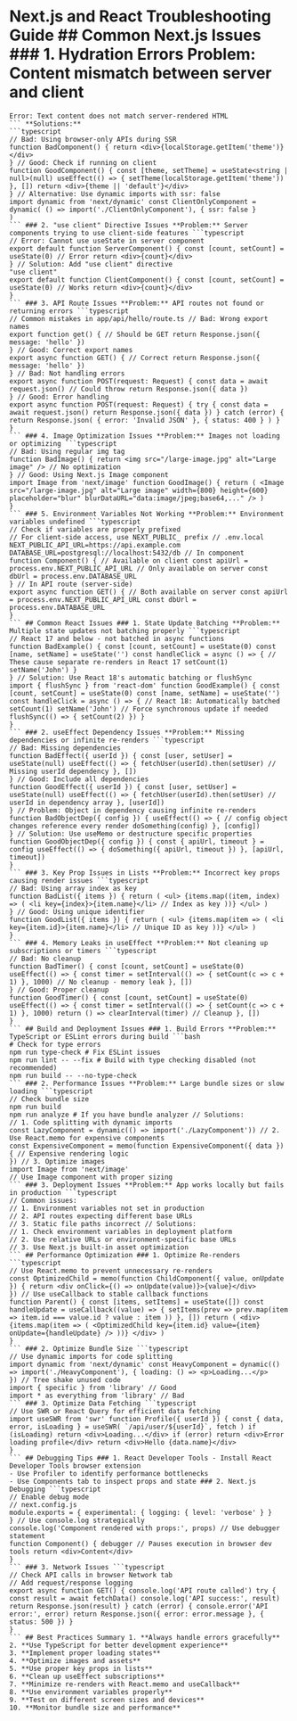 # Next.js and React Troubleshooting Guide ## Common Next.js Issues ### 1. Hydration Errors **Problem:** Content mismatch between server and client
```
Error: Text content does not match server-rendered HTML
``` **Solutions:**
```typescript
// Bad: Using browser-only APIs during SSR
function BadComponent() { return <div>{localStorage.getItem('theme')}</div>
} // Good: Check if running on client
function GoodComponent() { const [theme, setTheme] = useState<string | null>(null) useEffect(() => { setTheme(localStorage.getItem('theme')) }, []) return <div>{theme || 'default'}</div>
} // Alternative: Use dynamic imports with ssr: false
import dynamic from 'next/dynamic' const ClientOnlyComponent = dynamic( () => import('./ClientOnlyComponent'), { ssr: false }
)
``` ### 2. "use client" Directive Issues **Problem:** Server components trying to use client-side features ```typescript
// Error: Cannot use useState in server component
export default function ServerComponent() { const [count, setCount] = useState(0) // Error return <div>{count}</div>
} // Solution: Add "use client" directive
"use client"
export default function ClientComponent() { const [count, setCount] = useState(0) // Works return <div>{count}</div>
}
``` ### 3. API Route Issues **Problem:** API routes not found or returning errors ```typescript
// Common mistakes in app/api/hello/route.ts // Bad: Wrong export names
export function get() { // Should be GET return Response.json({ message: 'hello' })
} // Good: Correct export names
export async function GET() { // Correct return Response.json({ message: 'hello' })
} // Bad: Not handling errors
export async function POST(request: Request) { const data = await request.json() // Could throw return Response.json({ data })
} // Good: Error handling
export async function POST(request: Request) { try { const data = await request.json() return Response.json({ data }) } catch (error) { return Response.json( { error: 'Invalid JSON' }, { status: 400 } ) }
}
``` ### 4. Image Optimization Issues **Problem:** Images not loading or optimizing ```typescript
// Bad: Using regular img tag
function BadImage() { return <img src="/large-image.jpg" alt="Large image" /> // No optimization
} // Good: Using Next.js Image component
import Image from 'next/image' function GoodImage() { return ( <Image src="/large-image.jpg" alt="Large image" width={800} height={600} placeholder="blur" blurDataURL="data:image/jpeg;base64,..." /> )
}
``` ### 5. Environment Variables Not Working **Problem:** Environment variables undefined ```typescript
// Check if variables are properly prefixed
// For client-side access, use NEXT_PUBLIC_ prefix // .env.local
NEXT_PUBLIC_API_URL=https://api.example.com
DATABASE_URL=postgresql://localhost:5432/db // In component
function Component() { // Available on client const apiUrl = process.env.NEXT_PUBLIC_API_URL // Only available on server const dbUrl = process.env.DATABASE_URL
} // In API route (server-side)
export async function GET() { // Both available on server const apiUrl = process.env.NEXT_PUBLIC_API_URL const dbUrl = process.env.DATABASE_URL
}
``` ## Common React Issues ### 1. State Update Batching **Problem:** Multiple state updates not batching properly ```typescript
// React 17 and below - not batched in async functions
function BadExample() { const [count, setCount] = useState(0) const [name, setName] = useState('') const handleClick = async () => { // These cause separate re-renders in React 17 setCount(1) setName('John') }
} // Solution: Use React 18's automatic batching or flushSync
import { flushSync } from 'react-dom' function GoodExample() { const [count, setCount] = useState(0) const [name, setName] = useState('') const handleClick = async () => { // React 18: Automatically batched setCount(1) setName('John') // Force synchronous update if needed flushSync(() => { setCount(2) }) }
}
``` ### 2. useEffect Dependency Issues **Problem:** Missing dependencies or infinite re-renders ```typescript
// Bad: Missing dependencies
function BadEffect({ userId }) { const [user, setUser] = useState(null) useEffect(() => { fetchUser(userId).then(setUser) // Missing userId dependency }, [])
} // Good: Include all dependencies
function GoodEffect({ userId }) { const [user, setUser] = useState(null) useEffect(() => { fetchUser(userId).then(setUser) // userId in dependency array }, [userId])
} // Problem: Object in dependency causing infinite re-renders
function BadObjectDep({ config }) { useEffect(() => { // config object changes reference every render doSomething(config) }, [config])
} // Solution: Use useMemo or destructure specific properties
function GoodObjectDep({ config }) { const { apiUrl, timeout } = config useEffect(() => { doSomething({ apiUrl, timeout }) }, [apiUrl, timeout])
}
``` ### 3. Key Prop Issues in Lists **Problem:** Incorrect key props causing render issues ```typescript
// Bad: Using array index as key
function BadList({ items }) { return ( <ul> {items.map((item, index) => ( <li key={index}>{item.name}</li> // Index as key ))} </ul> )
} // Good: Using unique identifier
function GoodList({ items }) { return ( <ul> {items.map(item => ( <li key={item.id}>{item.name}</li> // Unique ID as key ))} </ul> )
}
``` ### 4. Memory Leaks in useEffect **Problem:** Not cleaning up subscriptions or timers ```typescript
// Bad: No cleanup
function BadTimer() { const [count, setCount] = useState(0) useEffect(() => { const timer = setInterval(() => { setCount(c => c + 1) }, 1000) // No cleanup - memory leak }, [])
} // Good: Proper cleanup
function GoodTimer() { const [count, setCount] = useState(0) useEffect(() => { const timer = setInterval(() => { setCount(c => c + 1) }, 1000) return () => clearInterval(timer) // Cleanup }, [])
}
``` ## Build and Deployment Issues ### 1. Build Errors **Problem:** TypeScript or ESLint errors during build ```bash
# Check for type errors
npm run type-check # Fix ESLint issues
npm run lint -- --fix # Build with type checking disabled (not recommended)
npm run build -- --no-type-check
``` ### 2. Performance Issues **Problem:** Large bundle sizes or slow loading ```typescript
// Check bundle size
npm run build
npm run analyze # If you have bundle analyzer // Solutions:
// 1. Code splitting with dynamic imports
const LazyComponent = dynamic(() => import('./LazyComponent')) // 2. Use React.memo for expensive components
const ExpensiveComponent = memo(function ExpensiveComponent({ data }) { // Expensive rendering logic
}) // 3. Optimize images
import Image from 'next/image'
// Use Image component with proper sizing
``` ### 3. Deployment Issues **Problem:** App works locally but fails in production ```typescript
// Common issues:
// 1. Environment variables not set in production
// 2. API routes expecting different base URLs
// 3. Static file paths incorrect // Solutions:
// 1. Check environment variables in deployment platform
// 2. Use relative URLs or environment-specific base URLs
// 3. Use Next.js built-in asset optimization
``` ## Performance Optimization ### 1. Optimize Re-renders ```typescript
// Use React.memo to prevent unnecessary re-renders
const OptimizedChild = memo(function ChildComponent({ value, onUpdate }) { return <div onClick={() => onUpdate(value)}>{value}</div>
}) // Use useCallback to stable callback functions
function Parent() { const [items, setItems] = useState([]) const handleUpdate = useCallback((value) => { setItems(prev => prev.map(item => item.id === value.id ? value : item )) }, []) return ( <div> {items.map(item => ( <OptimizedChild key={item.id} value={item} onUpdate={handleUpdate} /> ))} </div> )
}
``` ### 2. Optimize Bundle Size ```typescript
// Use dynamic imports for code splitting
import dynamic from 'next/dynamic' const HeavyComponent = dynamic(() => import('./HeavyComponent'), { loading: () => <p>Loading...</p>
}) // Tree shake unused code
import { specific } from 'library' // Good
import * as everything from 'library' // Bad
``` ### 3. Optimize Data Fetching ```typescript
// Use SWR or React Query for efficient data fetching
import useSWR from 'swr' function Profile({ userId }) { const { data, error, isLoading } = useSWR( `/api/user/${userId}`, fetch ) if (isLoading) return <div>Loading...</div> if (error) return <div>Error loading profile</div> return <div>Hello {data.name}</div>
}
``` ## Debugging Tips ### 1. React Developer Tools - Install React Developer Tools browser extension
- Use Profiler to identify performance bottlenecks
- Use Components tab to inspect props and state ### 2. Next.js Debugging ```typescript
// Enable debug mode
// next.config.js
module.exports = { experimental: { logging: { level: 'verbose' } }
} // Use console.log strategically
console.log('Component rendered with props:', props) // Use debugger statement
function Component() { debugger // Pauses execution in browser dev tools return <div>Content</div>
}
``` ### 3. Network Issues ```typescript
// Check API calls in browser Network tab
// Add request/response logging
export async function GET() { console.log('API route called') try { const result = await fetchData() console.log('API success:', result) return Response.json(result) } catch (error) { console.error('API error:', error) return Response.json({ error: error.message }, { status: 500 }) }
}
``` ## Best Practices Summary 1. **Always handle errors gracefully**
2. **Use TypeScript for better development experience**
3. **Implement proper loading states**
4. **Optimize images and assets**
5. **Use proper key props in lists**
6. **Clean up useEffect subscriptions**
7. **Minimize re-renders with React.memo and useCallback**
8. **Use environment variables properly**
9. **Test on different screen sizes and devices**
10. **Monitor bundle size and performance**